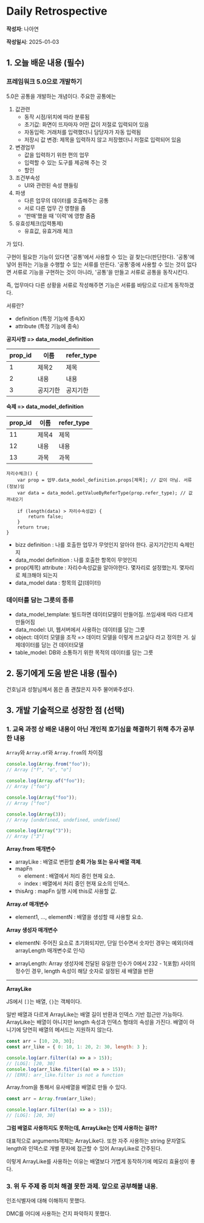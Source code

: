 # Daily Retrospective

**작성자**: 나아연

**작성일시**: 2025-01-03

## 1. 오늘 배운 내용 (필수)

### 프레임워크 5.0으로 개발하기

5.0은 공통을 개발하는 개념이다.
주요한 공통에는

1.  값관련
    - 동작 시점/위치에 따라 분류됨
    - 초기값: 화면이 뜨자마자 어떤 값이 저절로 입력되어 있음
    - 자동입력: 거래처를 입력했더니 담당자가 자동 입력됨
    - 저장시 값 변경: 제목을 입력하지 않고 저장했더니 저절로 입력되어 있음
2.  변경업무
    - 값을 입력하기 위한 편의 업무
    - 입력할 수 있는 도구를 제공해 주는 것
    - 할인
3.  조건부속성
    - UI와 관련된 속성 핸들링
4.  파생
    - 다른 업무의 데이터를 호출해주는 공통
    - 서로 다른 업무 간 영향을 줌
    - '판매'했을 때 '이력'에 영향 줌줌
5.  유효성체크(입력통제)
    - 유효값, 유효거래 체크

가 있다.

구현이 필요한 기능이 있다면 '공통'에서 사용할 수 있는 걸 찾는다(판단한다).
'공통'에 넣어 원하는 기능을 수행할 수 있는 서류를 만든다.
'공통'중에 사용할 수 있는 것이 없다면 서류로 기능을 구현하는 것이 아니라, '공통'을 만들고 서류로 공통을 동작시킨다.

즉, 업무마다 다른 상황을 서류로 작성해주면 기능은 서류를 바탕으로 다르게 동작하겠다.

서류란?

- definition (특정 기능에 종속X)
- attribute (특정 기능에 종속)

**공지사항 => data_model_definition**

| prop_id | 이름     | refer_type |
| ------- | -------- | ---------- |
| 1       | 제목2    | 제목       |
| 2       | 내용     | 내용       |
| 3       | 공지기한 | 공지기한   |

**숙제 => data_model_definition**

| prop_id | 이름  | refer_type |
| ------- | ----- | ---------- |
| 11      | 제목4 | 제목       |
| 12      | 내용  | 내용       |
| 13      | 과목  | 과목       |

```
자리수체크() {
    var prop = 업무.data_model_definition.props[제목]; // 값이 아님. 서류(정보)임
    var data = data_model.getValueByReferType(prop.refer_type); // 값 꺼내오기

    if (length(data) > 자리수속성값) {
        return false;
    }
    return true;
}
```

- bizz definition : 나를 호출한 업무가 무엇인지 알아야 한다. 공지기간인지 숙제인지
- data_model definition : 나를 호출한 항목이 무엇인지
- prop(제목) attribute : 자리수속성값을 알아야한다. 몇자리로 설정했는지. 몇자리로 체크해야 되는지
- data_model data : 항목의 값(데이터)

### 데이터를 담는 그릇의 종류

- data_model_template: 빌드하면 데이터모델이 만들어짐. 쓰임새에 따라 다르게 만들어짐
- data_model: UI, 웹서버에서 사용하는 데이터를 담는 그릇
- object: 데이터 모델을 조작 => 데이터 모델을 이렇게 쓰고싶다 라고 정의한 거. 실제데이터를 담는 건 데이터모델
- table_model: DB와 소통하기 위한 목적의 데이터를 담는 그릇

## 2. 동기에게 도움 받은 내용 (필수)

건호님과 성철님께서 몸은 좀 괜찮은지 자주 물어봐주셨다.

## 3. 개발 기술적으로 성장한 점 (선택)

### 1. 교육 과정 상 배운 내용이 아닌 개인적 호기심을 해결하기 위해 추가 공부한 내용

`Array`와 `Array.of`와 `Array.from`의 차이점

```jsx
console.log(Array.from("foo"));
// Array ["f", "o", "o"]

console.log(Array.of("foo"));
// Array ["foo"]

console.log(Array("foo"));
// Array ["foo"]

console.log(Array(3));
// Array [undefined, undefined, undefined]

console.log(Array("3"));
// Array ["3"]
```

**Array.from 매개변수**

- arrayLike : 배열로 변환할 **순회 가능 또는 유사 배열 객체**.
- mapFn
  - element : 배열에서 처리 중인 현재 요소.
  - index : 배열에서 처리 중인 현재 요소의 인덱스.
- thisArg : mapFn 실행 시에 this로 사용할 값.

**Array.of 매개변수**

- element1, …, elementN : 배열을 생성할 때 사용할 요소.

**Array 생성자 매개변수**

- elementN: 주어진 요소로 초기화되지만, 단일 인수면서 숫자인 경우는 예외(아래 arrayLength 매개변수로 인식)

- arrayLength: Array 생성자에 전달된 유일한 인수가 0에서 232 - 1(포함) 사이의 정수인 경우, length 속성이 해당 숫자로 설정된 새 배열을 반환

---

**ArrayLike**

JS에서 `[]`는 배열, `{}`는 객체이다.

일반 배열과 다르게 ArrayLike는 배열 길이 반환과 인덱스 기반 접근만 가능하다.
ArrayLike는 배열이 아니지만 length 속성과 인덱스 형태의 속성을 가진다.
배열이 아니기에 당연히 배열의 메서드는 지원하지 않는다.

```jsx
const arr = [10, 20, 30];
const arr_like = { 0: 10, 1: 20, 2: 30, length: 3 };

console.log(arr.filter((a) => a > 15));
// [LOG]: [20, 30]
console.log(arr_like.filter((a) => a > 15));
// [ERR]: arr_like.filter is not a function
```

Array.from을 통해서 유사배열을 배열로 만들 수 있다.

```jsx
const arr = Array.from(arr_like);

console.log(arr.filter((a) => a > 15));
// [LOG]: [20, 30]
```

**그럼 배열로 사용하지도 못하는데, ArrayLike는 언제 사용하는 걸까?**

대표적으로 arguments객체는 ArrayLike다.
또한 자주 사용하는 string 문자열도 length와 인덱스로 개별 문자에 접근할 수 있어 ArrayLike로 간주된다.

이렇게 ArrayLike를 사용하는 이유는 배열보다 가볍게 동작하기에 메모리 효율성이 좋다.

### 3. 위 두 주제 중 미처 해결 못한 과제. 앞으로 공부해볼 내용.

인조식별자에 대해 이해하지 못했다.

DMC를 어디에 사용하는 건지 파악하지 못했다.
